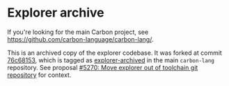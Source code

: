 # Explorer archive

<!--
Part of the Carbon Language project, under the Apache License v2.0 with LLVM
Exceptions. See /LICENSE for license information.
SPDX-License-Identifier: Apache-2.0 WITH LLVM-exception
-->

If you're looking for the main Carbon project, see
https://github.com/carbon-language/carbon-lang/.

This is an archived copy of the explorer codebase. It was forked at commit
[76c68153](https://github.com/carbon-language/explorer/commit/76c68153a2cf5b35249be3e9b8097238f3dc1ee1),
which is tagged as
[explorer-archived](https://github.com/carbon-language/carbon-lang/releases/tag/explorer-archived)
in the main `carbon-lang` repository. See proposal
[#5270: Move explorer out of toolchain git repository](https://github.com/carbon-language/carbon-lang/pull/5270)
for context.
